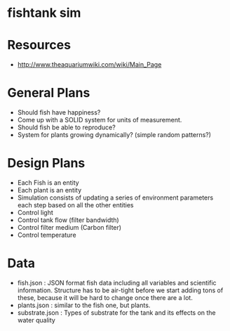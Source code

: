 # fishtank sim

# Resources
- http://www.theaquariumwiki.com/wiki/Main_Page


# General Plans
- Should fish have happiness?
- Come up with a SOLID system for units of measurement.
- Should fish be able to reproduce?
- System for plants growing dynamically? (simple random patterns?)

# Design Plans
- Each Fish is an entity
- Each plant is an entity
- Simulation consists of updating a series of environment parameters each step based on all the other entities
- Control light
- Control tank flow (filter bandwidth)
- Control filter medium (Carbon filter)
- Control temperature

# Data
- fish.json : JSON format fish data including all variables and scientific information. Structure has to be air-tight before we start adding tons of these, because it will be hard to change once there are a lot.
- plants.json : similar to the fish one, but plants.
- substrate.json : Types of substrate for the tank and its effects on the water quality